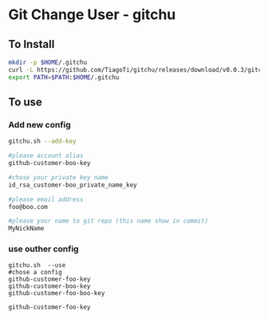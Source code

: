 # Git Change User - gitchu

## To Install

```sh
mkdir -p $HOME/.gitchu
curl -L https://github.com/TiagoTi/gitchu/releases/download/v0.0.3/gitchu.sh -o $HOME/.gitchu/gitchu && chmod +x $HOME/.gitchu/gitchu
export PATH=$PATH:$HOME/.gitchu
```

## To use

### Add new config

```sh
gitchu.sh --add-key

#please account alias
github-customer-boo-key

#chose your private key name
id_rsa_customer-boo_private_name_key

#please email address
foo@boo.com

#please your name to git repo (this name show in commit)
MyNickName
```

### use outher config

```ssh
gitchu.sh  --use
#chose a config
github-customer-foo-key
github-customer-boo-key
github-customer-foo-boo-key

github-customer-foo-key
```
